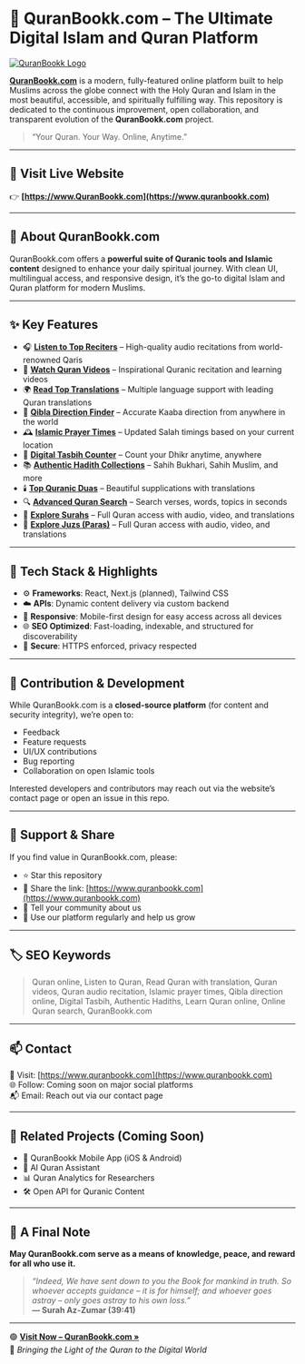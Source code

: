 # 🌙 QuranBookk.com – The Ultimate Digital Islam and Quran Platform

[![QuranBookk Logo](https://www.quranbookk.com/apple-touch-icon.png)](https://www.quranbookk.com/)

**[QuranBookk.com](https://www.quranbookk.com)** is a modern, fully-featured online platform built to help Muslims across the globe connect with the Holy Quran and Islam in the most beautiful, accessible, and spiritually fulfilling way. This repository is dedicated to the continuous improvement, open collaboration, and transparent evolution of the **QuranBookk.com** project.

> “Your Quran. Your Way. Online, Anytime.”

---

## 🔗 Visit Live Website  
👉 **[https://www.QuranBookk.com](https://www.quranbookk.com)**  

---

## 📖 About QuranBookk.com

QuranBookk.com offers a **powerful suite of Quranic tools and Islamic content** designed to enhance your daily spiritual journey. With clean UI, multilingual access, and responsive design, it’s the go-to digital Islam and Quran platform for modern Muslims.

---

## ✨ Key Features

- 🎧 **[Listen to Top Reciters](https://www.quranbookk.com/quran/audio)** – High-quality audio recitations from world-renowned Qaris  
- 🎥 **[Watch Quran Videos](https://www.quranbookk.com/quran/video)** – Inspirational Quranic recitation and learning videos  
- 🌍 **[Read Top Translations](https://www.quranbookk.com/quran/translations)** – Multiple language support with leading Quran translations  
- 🕋 **[Qibla Direction Finder](https://www.quranbookk.com/qibla-finder)** – Accurate Kaaba direction from anywhere in the world  
- 🕰️ **[Islamic Prayer Times](https://www.quranbookk.com/prayer-times)** – Updated Salah timings based on your current location  
- 📿 **[Digital Tasbih Counter](https://www.quranbookk.com/digital-tasbih)** – Count your Dhikr anytime, anywhere  
- 📚 **[Authentic Hadith Collections](https://www.quranbookk.com/hadiths/hadiths-sources)** – Sahih Bukhari, Sahih Muslim, and more  
- 🕯️ **[Top Quranic Duas](https://www.quranbookk.com/quran/ayats)** – Beautiful supplications with translations  
- 🔍 **[Advanced Quran Search](https://www.quranbookk.com/quran/search)** – Search verses, words, topics in seconds  
- 📖 **[Explore Surahs](https://www.quranbookk.com/quran/surahs)** – Full Quran access with audio, video, and translations
- 📖 **[Explore Juzs (Paras)](https://www.quranbookk.com/quran/juzs)** – Full Quran access with audio, video, and translations
  
---

## 🔧 Tech Stack & Highlights

- ⚙️ **Frameworks**: React, Next.js (planned), Tailwind CSS  
- ☁️ **APIs**: Dynamic content delivery via custom backend  
- 📱 **Responsive**: Mobile-first design for easy access across all devices  
- 🌐 **SEO Optimized**: Fast-loading, indexable, and structured for discoverability  
- 🔐 **Secure**: HTTPS enforced, privacy respected  

---

## 🚀 Contribution & Development

While QuranBookk.com is a **closed-source platform** (for content and security integrity), we’re open to:

- Feedback
- Feature requests
- UI/UX contributions
- Bug reporting
- Collaboration on open Islamic tools

Interested developers and contributors may reach out via the website’s contact page or open an issue in this repo.

---

## 📣 Support & Share

If you find value in QuranBookk.com, please:

- ⭐ Star this repository  
- 🔗 Share the link: [https://www.quranbookk.com](https://www.quranbookk.com)  
- 💬 Tell your community about us  
- 📌 Use our platform regularly and help us grow  

---

## 🏷️ SEO Keywords

> Quran online, Listen to Quran, Read Quran with translation, Quran videos, Quran audio recitation, Islamic prayer times, Qibla direction online, Digital Tasbih, Authentic Hadiths, Learn Quran online, Online Quran search, QuranBookk.com

---

## 📫 Contact

📧 Visit: [https://www.quranbookk.com](https://www.quranbookk.com)  
🌐 Follow: Coming soon on major social platforms  
📬 Email: Reach out via our contact page  

---

## 🔗 Related Projects (Coming Soon)

- 📱 QuranBookk Mobile App (iOS & Android)  
- 🧠 AI Quran Assistant  
- 📊 Quran Analytics for Researchers  
- 🛠️ Open API for Quranic Content

---

## 🙏 A Final Note

**May QuranBookk.com serve as a means of knowledge, peace, and reward for all who use it.**

> _“Indeed, We have sent down to you the Book for mankind in truth. So whoever accepts guidance – it is for himself; and whoever goes astray – only goes astray to his own loss.”_  
> **— Surah Az-Zumar (39:41)**

---

🟢 **[Visit Now – QuranBookk.com »](https://www.quranbookk.com)**  
📌 _Bringing the Light of the Quran to the Digital World_
